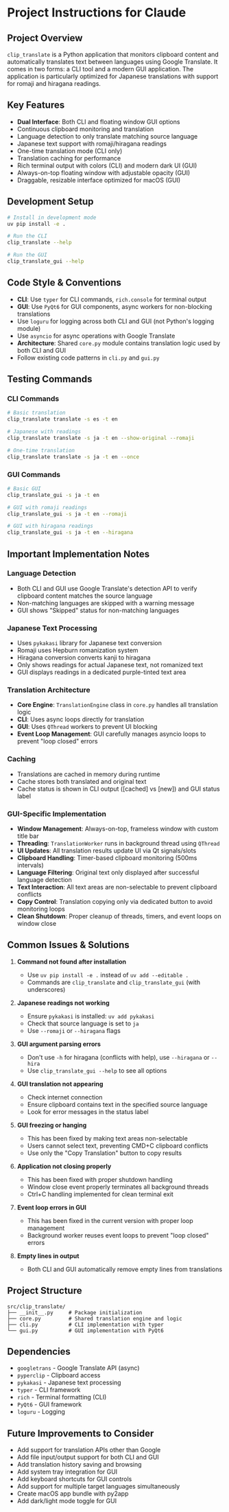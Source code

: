 # Project Instructions for Claude

## Project Overview
`clip_translate` is a Python application that monitors clipboard content and automatically translates text between languages using Google Translate. It comes in two forms: a CLI tool and a modern GUI application. The application is particularly optimized for Japanese translations with support for romaji and hiragana readings.

## Key Features
- **Dual Interface**: Both CLI and floating window GUI options
- Continuous clipboard monitoring and translation
- Language detection to only translate matching source language
- Japanese text support with romaji/hiragana readings
- One-time translation mode (CLI only)
- Translation caching for performance
- Rich terminal output with colors (CLI) and modern dark UI (GUI)
- Always-on-top floating window with adjustable opacity (GUI)
- Draggable, resizable interface optimized for macOS (GUI)

## Development Setup
```bash
# Install in development mode
uv pip install -e .

# Run the CLI
clip_translate --help

# Run the GUI
clip_translate_gui --help
```

## Code Style & Conventions
- **CLI**: Use `typer` for CLI commands, `rich.console` for terminal output
- **GUI**: Use `PyQt6` for GUI components, async workers for non-blocking translations
- Use `loguru` for logging across both CLI and GUI (not Python's logging module)
- Use `asyncio` for async operations with Google Translate
- **Architecture**: Shared `core.py` module contains translation logic used by both CLI and GUI
- Follow existing code patterns in `cli.py` and `gui.py`

## Testing Commands

### CLI Commands
```bash
# Basic translation
clip_translate translate -s es -t en

# Japanese with readings
clip_translate translate -s ja -t en --show-original --romaji

# One-time translation
clip_translate translate -s ja -t en --once
```

### GUI Commands
```bash
# Basic GUI
clip_translate_gui -s ja -t en

# GUI with romaji readings
clip_translate_gui -s ja -t en --romaji

# GUI with hiragana readings  
clip_translate_gui -s ja -t en --hiragana
```

## Important Implementation Notes

### Language Detection
- Both CLI and GUI use Google Translate's detection API to verify clipboard content matches the source language
- Non-matching languages are skipped with a warning message
- GUI shows "Skipped" status for non-matching languages

### Japanese Text Processing
- Uses `pykakasi` library for Japanese text conversion
- Romaji uses Hepburn romanization system
- Hiragana conversion converts kanji to hiragana
- Only shows readings for actual Japanese text, not romanized text
- GUI displays readings in a dedicated purple-tinted text area

### Translation Architecture
- **Core Engine**: `TranslationEngine` class in `core.py` handles all translation logic
- **CLI**: Uses async loops directly for translation
- **GUI**: Uses `QThread` workers to prevent UI blocking
- **Event Loop Management**: GUI carefully manages asyncio loops to prevent "loop closed" errors

### Caching
- Translations are cached in memory during runtime
- Cache stores both translated and original text
- Cache status is shown in CLI output ([cached] vs [new]) and GUI status label

### GUI-Specific Implementation
- **Window Management**: Always-on-top, frameless window with custom title bar
- **Threading**: `TranslationWorker` runs in background thread using `QThread`
- **UI Updates**: All translation results update UI via Qt signals/slots
- **Clipboard Handling**: Timer-based clipboard monitoring (500ms intervals)
- **Language Filtering**: Original text only displayed after successful language detection
- **Text Interaction**: All text areas are non-selectable to prevent clipboard conflicts
- **Copy Control**: Translation copying only via dedicated button to avoid monitoring loops
- **Clean Shutdown**: Proper cleanup of threads, timers, and event loops on window close

## Common Issues & Solutions

1. **Command not found after installation**
   - Use `uv pip install -e .` instead of `uv add --editable .`
   - Commands are `clip_translate` and `clip_translate_gui` (with underscores)

2. **Japanese readings not working**
   - Ensure `pykakasi` is installed: `uv add pykakasi`
   - Check that source language is set to `ja`
   - Use `--romaji` or `--hiragana` flags

3. **GUI argument parsing errors**
   - Don't use `-h` for hiragana (conflicts with help), use `--hiragana` or `--hira`
   - Use `clip_translate_gui --help` to see all options

4. **GUI translation not appearing**
   - Check internet connection
   - Ensure clipboard contains text in the specified source language
   - Look for error messages in the status label

5. **GUI freezing or hanging**
   - This has been fixed by making text areas non-selectable
   - Users cannot select text, preventing CMD+C clipboard conflicts
   - Use only the "Copy Translation" button to copy results

6. **Application not closing properly**
   - This has been fixed with proper shutdown handling
   - Window close event properly terminates all background threads
   - Ctrl+C handling implemented for clean terminal exit

7. **Event loop errors in GUI**
   - This has been fixed in the current version with proper loop management
   - Background worker reuses event loops to prevent "loop closed" errors

8. **Empty lines in output**
   - Both CLI and GUI automatically remove empty lines from translations

## Project Structure
```
src/clip_translate/
├── __init__.py     # Package initialization
├── core.py         # Shared translation engine and logic
├── cli.py          # CLI implementation with typer
└── gui.py          # GUI implementation with PyQt6
```

## Dependencies
- `googletrans` - Google Translate API (async)
- `pyperclip` - Clipboard access
- `pykakasi` - Japanese text processing
- `typer` - CLI framework
- `rich` - Terminal formatting (CLI)
- `PyQt6` - GUI framework
- `loguru` - Logging

## Future Improvements to Consider
- Add support for translation APIs other than Google
- Add file input/output support for both CLI and GUI
- Add translation history saving and browsing
- Add system tray integration for GUI
- Add keyboard shortcuts for GUI controls
- Add support for multiple target languages simultaneously
- Create macOS app bundle with py2app
- Add dark/light mode toggle for GUI
